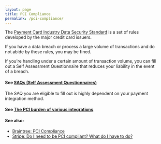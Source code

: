 ```yaml
---
layout: page
title: PCI Compliance
permalink: /pci-compliance/
---
```


The [Payment Card Industry Data Security Standard](http://en.wikipedia.org/wiki/Payment_Card_Industry_Data_Security_Standard) is a set of rules developed by the major credit card issuers.

If you have a data breach or process a large volume of transactions and do not abide by these rules, you may be fined.

If you're handling under a certain amount of transaction volume, you can fill out a Self Assessment Questionnaire that reduces your liability in the event of a breach.

#### See [SAQs (Self Assessment Questionnaires)](/pci-compliance/saqs/)

The SAQ you are eligible to fill out is highly dependent on your payment integration method.

#### See [The PCI burden of various integrations](/pci-compliance/integrations/)

#### See also:

- [Braintree: PCI Compliance](https://articles.braintreepayments.com/reference/security/pci-compliance)
- [Stripe: Do I need to be PCI compliant? What do I have to do?](https://support.stripe.com/questions/do-i-need-to-be-pci-compliant-what-do-i-have-to-do)
